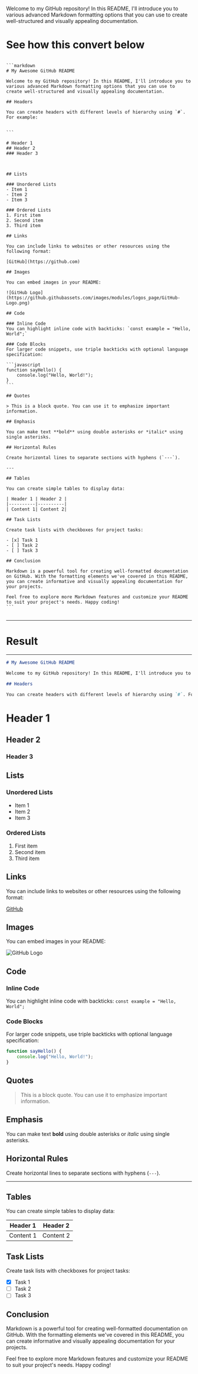 Welcome to my GitHub repository! In this README, I'll introduce you to various advanced Markdown formatting options that you can use to create well-structured and visually appealing documentation.

# See how this convert below

`````

```markdown
# My Awesome GitHub README

Welcome to my GitHub repository! In this README, I'll introduce you to various advanced Markdown formatting options that you can use to create well-structured and visually appealing documentation.

## Headers

You can create headers with different levels of hierarchy using `#`. For example:


```

# Header 1
## Header 2
### Header 3



## Lists

### Unordered Lists
- Item 1
- Item 2
- Item 3

### Ordered Lists
1. First item
2. Second item
3. Third item

## Links

You can include links to websites or other resources using the following format:

[GitHub](https://github.com)

## Images

You can embed images in your README:

![GitHub Logo](https://github.githubassets.com/images/modules/logos_page/GitHub-Logo.png)

## Code

### Inline Code
You can highlight inline code with backticks: `const example = "Hello, World";`

### Code Blocks
For larger code snippets, use triple backticks with optional language specification:

```javascript
function sayHello() {
    console.log("Hello, World!");
}
```

## Quotes

> This is a block quote. You can use it to emphasize important information.

## Emphasis

You can make text **bold** using double asterisks or *italic* using single asterisks.

## Horizontal Rules

Create horizontal lines to separate sections with hyphens (`---`).

---

## Tables

You can create simple tables to display data:

| Header 1 | Header 2 |
|----------|----------|
| Content 1| Content 2|

## Task Lists

Create task lists with checkboxes for project tasks:

- [x] Task 1
- [ ] Task 2
- [ ] Task 3

## Conclusion

Markdown is a powerful tool for creating well-formatted documentation on GitHub. With the formatting elements we've covered in this README, you can create informative and visually appealing documentation for your projects.

Feel free to explore more Markdown features and customize your README to suit your project's needs. Happy coding!
```


`````

_________________________________________________________________

# Result
_________________________________________________________________

```markdown
# My Awesome GitHub README

Welcome to my GitHub repository! In this README, I'll introduce you to various advanced Markdown formatting options that you can use to create well-structured and visually appealing documentation.

## Headers

You can create headers with different levels of hierarchy using `#`. For example:


```
# Header 1
## Header 2
### Header 3



## Lists

### Unordered Lists
- Item 1
- Item 2
- Item 3

### Ordered Lists
1. First item
2. Second item
3. Third item

## Links

You can include links to websites or other resources using the following format:

[GitHub](https://github.com)

## Images

You can embed images in your README:

![GitHub Logo](https://github.githubassets.com/images/modules/logos_page/GitHub-Logo.png)

## Code

### Inline Code
You can highlight inline code with backticks: `const example = "Hello, World";`

### Code Blocks
For larger code snippets, use triple backticks with optional language specification:

```javascript
function sayHello() {
    console.log("Hello, World!");
}
```

## Quotes

> This is a block quote. You can use it to emphasize important information.

## Emphasis

You can make text **bold** using double asterisks or *italic* using single asterisks.

## Horizontal Rules

Create horizontal lines to separate sections with hyphens (`---`).

---

## Tables

You can create simple tables to display data:

| Header 1 | Header 2 |
|----------|----------|
| Content 1| Content 2|

## Task Lists

Create task lists with checkboxes for project tasks:

- [x] Task 1
- [ ] Task 2
- [ ] Task 3

## Conclusion

Markdown is a powerful tool for creating well-formatted documentation on GitHub. With the formatting elements we've covered in this README, you can create informative and visually appealing documentation for your projects.

Feel free to explore more Markdown features and customize your README to suit your project's needs. Happy coding!
